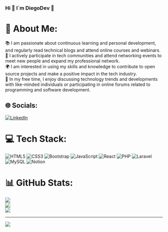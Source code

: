 ### Hi 👋 I´m DiegoDev 🤖

# 💫 About Me:
📚 I am passionate about continuous learning and personal development, and regularly read technical blogs and attend online courses and webinars.<br>
🤝 I actively participate in tech communities and attend networking events to meet new people and expand my professional network.<br>
🌍 I am interested in using my skills and knowledge to contribute to open source projects and make a positive impact in the tech industry.<br>
💬 In my free time, I enjoy discussing technology trends and developments with like-minded individuals or participating in online forums related to programming and software development.<br>


## 🌐 Socials:
[![LinkedIn](https://img.shields.io/badge/LinkedIn-%230077B5.svg?logo=linkedin&logoColor=white)](https://www.linkedin.com/in/eliasdev01) 

# 💻 Tech Stack:
![HTML5](https://img.shields.io/badge/html5-%23E34F26.svg?style=for-the-badge&logo=html5&logoColor=white) ![CSS3](https://img.shields.io/badge/css3-%231572B6.svg?style=for-the-badge&logo=css3&logoColor=white) ![Bootstrap](https://img.shields.io/badge/bootstrap-%23563D7C.svg?style=for-the-badge&logo=bootstrap&logoColor=white) ![JavaScript](https://img.shields.io/badge/javascript-%23323330.svg?style=for-the-badge&logo=javascript&logoColor=%23F7DF1E) ![React](https://img.shields.io/badge/react-%2320232a.svg?style=for-the-badge&logo=react&logoColor=%2361DAFB) ![PHP](https://img.shields.io/badge/php-%23777BB4.svg?style=for-the-badge&logo=php&logoColor=white) ![Laravel](https://img.shields.io/badge/laravel-%23FF2D20.svg?style=for-the-badge&logo=laravel&logoColor=white) ![MySQL](https://img.shields.io/badge/mysql-%2300f.svg?style=for-the-badge&logo=mysql&logoColor=white) ![Notion](https://img.shields.io/badge/Notion-%23000000.svg?style=for-the-badge&logo=notion&logoColor=white)
# 📊 GitHub Stats:
![](https://github-readme-stats.vercel.app/api?username=EliasMatDev&theme=dark&hide_border=false&include_all_commits=false&count_private=false)<br/>
![](https://github-readme-streak-stats.herokuapp.com/?user=EliasMatDev&theme=dark&hide_border=false)<br/>
![](https://github-readme-stats.vercel.app/api/top-langs/?username=EliasMatDev&theme=dark&hide_border=false&include_all_commits=false&count_private=false&layout=compact)

---
[![](https://visitcount.itsvg.in/api?id=EliasMatDev&icon=0&color=0)](https://visitcount.itsvg.in)

<!-- Proudly created with GPRM ( https://gprm.itsvg.in ) -->
